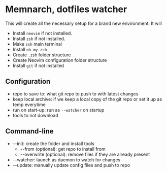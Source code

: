 # Memnarch, dotfiles watcher

This will create all the necessary setup for a brand new environment. It will

- Install `neovim` if not installed.
- Install `zsh` if not installed.
- Make `zsh` main terminal
- Install `oh-my-zsh`
- Create `.zsh` folder structure
- Create Neovim configuration folder structure
- Install `git` if not installed


## Configuration

- repo to save to: what git repo to push to with latest changes
- keep local archive: if we keep a local copy of the git repo or set it up as temp everytime
- run on start-up: run as `--watcher` on startup
- tools to not download

## Command-line
- --init: create the folder and install tools
    - --from (optional): get repo to install from
    - --overwrite (optional): remove files if they are already present
- --watcher: launch as daemon to watch for changes
- --update: manually update config files and push to repo
